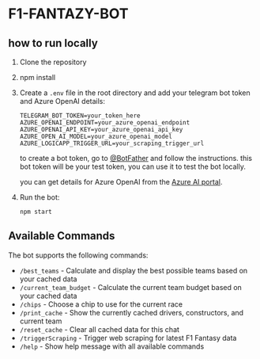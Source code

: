 # F1-FANTAZY-BOT

## how to run locally

1. Clone the repository
2. npm install
3. Create a `.env` file in the root directory and add your telegram bot token and Azure OpenAI details:

   ```
   TELEGRAM_BOT_TOKEN=your_token_here
   AZURE_OPENAI_ENDPOINT=your_azure_openai_endpoint
   AZURE_OPENAI_API_KEY=your_azure_openai_api_key
   AZURE_OPEN_AI_MODEL=your_azure_openai_model
   AZURE_LOGICAPP_TRIGGER_URL=your_scraping_trigger_url
   ```

   to create a bot token, go to [@BotFather](https://t.me/botfather) and follow the instructions.
   this bot token will be your test token, you can use it to test the bot locally.

   you can get details for Azure OpenAI from the [Azure AI portal](https://ai.azure.com/).

4. Run the bot:
   ```
   npm start
   ```

## Available Commands

The bot supports the following commands:

- `/best_teams` - Calculate and display the best possible teams based on your cached data
- `/current_team_budget` - Calculate the current team budget based on your cached data
- `/chips` - Choose a chip to use for the current race
- `/print_cache` - Show the currently cached drivers, constructors, and current team
- `/reset_cache` - Clear all cached data for this chat
- `/triggerScraping` - Trigger web scraping for latest F1 Fantasy data
- `/help` - Show help message with all available commands

